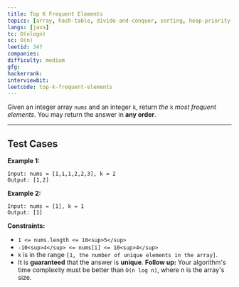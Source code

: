 ```yaml
---
title: Top K Frequent Elements
topics: [array, hash-table, divide-and-conquer, sorting, heap-priority-queue, bucket-sort, counting, quickselect]
langs: [java]
tc: O(nlogn)
sc: O(n)
leetid: 347
companies: 
difficulty: medium
gfg: 
hackerrank: 
interviewbit: 
leetcode: top-k-frequent-elements
---
```

Given an integer array `nums` and an integer `k`, return *the* `k` *most frequent elements*. You may return the answer in **any order**.

---
## Test Cases
**Example 1:**
```
Input: nums = [1,1,1,2,2,3], k = 2
Output: [1,2]
```

**Example 2:**
```
Input: nums = [1], k = 1
Output: [1]
```

**Constraints:**
	
* `1 <= nums.length <= 10<sup>5</sup>`
* `-10<sup>4</sup> <= nums[i] <= 10<sup>4</sup>`
* `k` is in the range `[1, the number of unique elements in the array]`.
* It is **guaranteed** that the answer is **unique**.
**Follow up:** Your algorithm's time complexity must be better than `O(n log n)`, where n is the array's size.